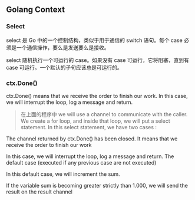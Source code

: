 
## Golang Context

### Select 

select 是 Go 中的一个控制结构，类似于用于通信的 switch 语句。每个 case 必须是一个通信操作，要么是发送要么是接收。

select 随机执行一个可运行的 case。如果没有 case 可运行，它将阻塞，直到有 case 可运行。一个默认的子句应该总是可运行的。


### ctx.Done()
ctx.Done() means that we receive the order to finish our work.  In this case, we will interrupt the loop, log a message and return.


> 在上面的程序中
we will use a channel to communicate with the caller. We create a for loop, and inside that loop, we will put a select statement. In this select statement, we have two cases :

The channel returned by ctx.Done() has been closed. It means that we receive the order to finish our work

In this case, we will interrupt the loop, log a message and return.
The default case (executed if any previous case are not executed)

In this default case, we will increment the sum.

If the variable sum is becoming greater strictly than 1.000, we will send the result on the result channel